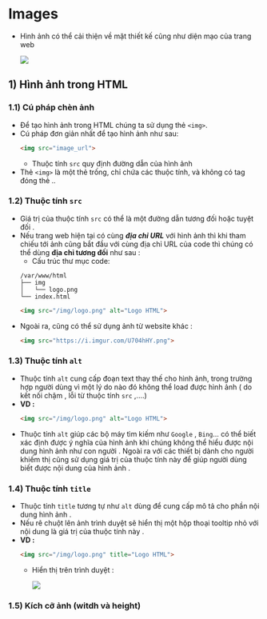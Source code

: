 # Images
- Hình ảnh có thể cải thiện về mặt thiết kế cũng như diện mạo của trang web

    <img src=https://i.imgur.com/S7R28sJ.png>
## **1) Hình ảnh trong HTML**
### **1.1) Cú pháp chèn ảnh**
- Để tạo hình ảnh trong HTML chúng ta sử dụng thẻ `<img>`.
- Cú pháp đơn giản nhất để tạo hình ảnh như sau:
    ```html
    <img src="image_url">
    ```
    - Thuộc tính `src` quy định đường dẫn của hình ảnh
- Thẻ `<img>` là một thẻ trống, chỉ chứa các thuộc tính, và không có tag đóng thẻ ..
### **1.2) Thuộc tính `src`**
- Giá trị của thuộc tính `src` có thể là một đường dẫn tương đối hoặc tuyệt đối .
- Nếu trang web hiện tại có cùng ***địa chỉ URL*** với hình ảnh thì khi tham chiếu tới ảnh cũng bắt đầu với cùng địa chỉ URL của code thì chúng có thể dùng **địa chỉ tương đối** như sau :
    - Cấu trúc thư mục code: 
    ```
    /var/www/html
    ├── img
    │   └── logo.png
    └── index.html
    ```
    ```html
    <img src="/img/logo.png" alt="Logo HTML">
    ```
- Ngoài ra, cũng có thể sử dụng ảnh từ website khác :
    ```html
    <img src="https://i.imgur.com/U704hHY.png">
    ```
### **1.3) Thuộc tính `alt`**
- Thuộc tính `alt` cung cấp đoạn text thay thế cho hình ảnh, trong trường hợp người dùng vì một lý do nào đó không thể load được hình ảnh ( do kết nối chậm , lỗi từ thuộc tính `src` ,....)
- **VD :**
    ```html
    <img src="/img/logo.png" alt="Logo HTML">
    ```
- Thuộc tính `alt` giúp các bộ máy tìm kiếm như `Google` , `Bing`... có thể biết xác định được ý nghĩa của hình ảnh khi chúng không thể hiểu được nội dung hình ảnh như con người . Ngoài ra với các thiết bị dành cho người khiếm thị cũng sử dụng giá trị của thuộc tính này để giúp người dùng biết được nội dung của hình ảnh .
### **1.4) Thuộc tính `title`**
- Thuộc tính `title` tương tự như `alt` dùng để cung cấp mô tả cho phần nội dung hình ảnh . 
- Nếu rê chuột lên ảnh trình duyệt sẽ hiển thị một hộp thoại tooltip nhỏ với nội dung là giá trị của thuộc tính này .
- **VD :**
    ```html
    <img src="/img/logo.png" title="Logo HTML">
    ```
    - Hiển thị trên trình duyệt :

        <img src=https://i.imgur.com/EzSh0wP.png>

### **1.5) Kích cỡ ảnh (witdh và height)**